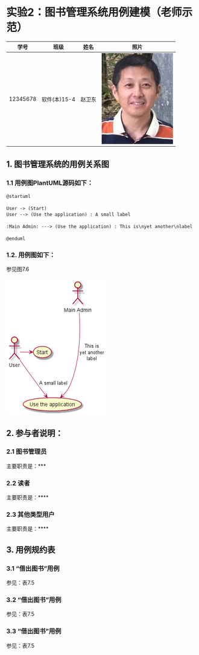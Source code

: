 # 实验2：图书管理系统用例建模（老师示范）
|学号|班级|姓名|照片|
|:-------:|:-------------: | :----------:|:---:|
|12345678|软件(本)15-4|赵卫东|![flow1](../myself.jpg)|

## 1. 图书管理系统的用例关系图

### 1.1 用例图PlantUML源码如下：

``` usecase
@startuml

User -> (Start)
User --> (Use the application) : A small label

:Main Admin: ---> (Use the application) : This is\nyet another\nlabel

@enduml
```


### 1.2. 用例图如下：

参见图7.6

![usecase](usecase.png)

## 2. 参与者说明：

###     2.1 图书管理员

主要职责是：***

###     2.2 读者

主要职责是：****

###     2.3 其他类型用户
    
主要职责是：****

##     3. 用例规约表

###     3.1 “借出图书”用例

参见：表7.5

###     3.2 “借出图书”用例

参见：表7.5

###     3.3 “借出图书”用例

参见：表7.5